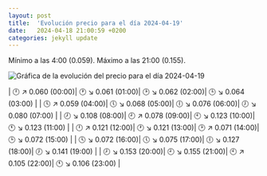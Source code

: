 ```yaml
---
layout: post
title:  'Evolución precio para el día 2024-04-19'
date:   2024-04-18 21:00:59 +0200
categories: jekyll update
---
```

Mínimo a las 4:00 (0.059). Máximo a las 21:00 (0.155). 

![Gráfica de la evolución del precio para el día 2024-04-19](url)


| 🕛 ↗ 0.060 (00:00)| 🕐 ↘ 0.061 (01:00)| 🕑 ↘ 0.062 (02:00)| 🕒 ↘ 0.064 (03:00) | 
| 🕓 ↗ 0.059 (04:00)| 🕔 ↘ 0.068 (05:00)| 🕕 ↘ 0.076 (06:00)| 🕖 ↘ 0.080 (07:00) | 
| 🕗 ↘ 0.108 (08:00)| 🕘 ↗ 0.078 (09:00)| 🕙 ↘ 0.123 (10:00)| 🕚 ↘ 0.123 (11:00) | 
| 🕛 ↗ 0.121 (12:00)| 🕐 ↘ 0.121 (13:00)| 🕑 ↗ 0.071 (14:00)| 🕒 ↘ 0.072 (15:00) | 
| 🕓 ↘ 0.072 (16:00)| 🕔 ↘ 0.075 (17:00)| 🕕 ↘ 0.127 (18:00)| 🕖 ↘ 0.141 (19:00) | 
| 🕗 ↘ 0.153 (20:00)| 🕘 ↘ 0.155 (21:00)| 🕙 ↗ 0.105 (22:00)| 🕚 ↘ 0.106 (23:00) | 
 

